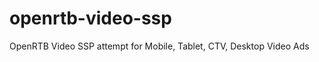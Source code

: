 openrtb-video-ssp
=================

OpenRTB Video SSP attempt for Mobile, Tablet, CTV, Desktop Video Ads 